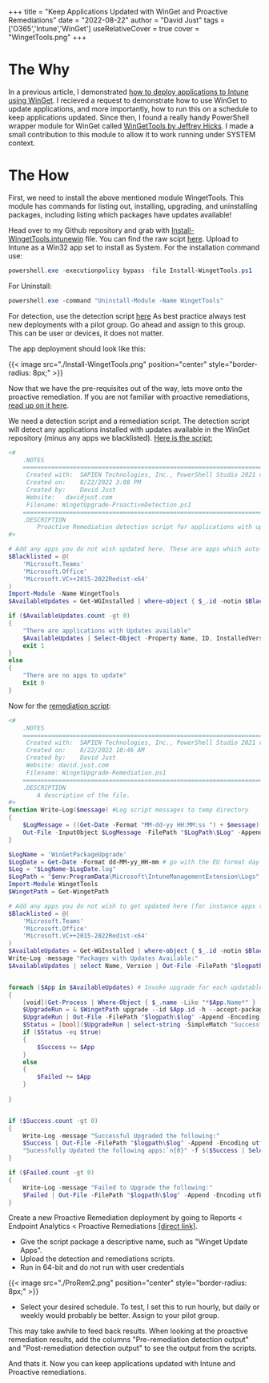 +++
title = "Keep Applications Updated with WinGet and Proactive Remediations"
date = "2022-08-22"
author = "David Just"
tags = ['O365','Intune','WinGet']
useRelativeCover = true
cover = "WingetTools.png"
+++

# The Why

In a previous article, I demonstrated [how to deploy applications to Intune using WinGet](https://davidjust.com/post/intune-install-software-with-winget/). I recieved a request to demonstrate how to use WinGet to update applications, and more importantly, how to run this on a schedule to keep applications updated. Since then, I found a really handy PowerShell wrapper module for WinGet called [WinGetTools by Jeffrey Hicks](https://github.com/jdhitsolutions/WingetTools). I made a small contribution to this module to allow it to work running under SYSTEM context. 

# The How

First, we need to install the above mentioned module WingetTools. This module has commands for listing out, installing, upgrading, and uninstalling packages, including listing which packages have updates available!

Head over to my Github repository and grab with [Install-WingetTools.intunewin](https://github.com/djust270/Intune-Scripts/blob/master/Install-WingetTools.intunewin) file. You can find the raw scipt [here](https://github.com/djust270/Intune-Scripts/blob/master/Install-WingetTools.ps1). Upload to Intune as a Win32 app set to install as System. For the installation command use:
```PowerShell
powershell.exe -executionpolicy bypass -file Install-WingetTools.ps1
```
For Uninstall:
```PowerShell
powershell.exe -command "Uninstall-Module -Name WingetTools"
```

For detection, use the detection script [here](https://github.com/djust270/Intune-Scripts/blob/master/Winget-InstallDetection.ps1)
As best practice always test new deployments with a pilot group. Go ahead and assign to this group. This can be user or devices, it does not matter. 

The app deployment should look like this:

 {{< image src="./Install-WingetTools.png" position="center" style="border-radius: 8px;" >}}

Now that we have the pre-requisites out of the way, lets move onto the proactive remediation. If you are not familiar with proactive remediations, [read up on it here](https://docs.microsoft.com/en-us/mem/analytics/proactive-remediations).

We need a detection script and a remediation script. The detection script will detect any applications installed with updates available in the WinGet repository (minus any apps we blacklisted). [Here is the script:](https://github.com/djust270/Intune-Scripts/blob/master/WingetUpgrade-ProactiveDetection.ps1)

```PowerShell
<#	
	.NOTES
	===========================================================================
	 Created with: 	SAPIEN Technologies, Inc., PowerShell Studio 2021 v5.8.195
	 Created on:   	8/22/2022 3:08 PM
	 Created by:   	David Just
	 Website: 	davidjust.com
	 Filename: WingetUpgrade-ProactiveDetection.ps1    	
	===========================================================================
	.DESCRIPTION
		Proactive Remediation detection script for applications with updates
#>

# Add any apps you do not wish updated here. These are apps which auto-update or which you know will cause a deployment issue. 
$Blacklisted = @(
	'Microsoft.Teams'
	'Microsoft.Office'
	'Microsoft.VC++2015-2022Redist-x64'
)
Import-Module -Name WingetTools
$AvailableUpdates = Get-WGInstalled | where-object { $_.id -notin $Blacklisted -and $_.update }

if ($AvailableUpdates.count -gt 0)
{
	"There are applications with Updates available"
	$AvailableUpdates | Select-Object -Property Name, ID, InstalledVersion, OnlineVersion
	exit 1
}
else
{
	"There are no apps to update"
	Exit 0
}
```

Now for the [remediation script](https://github.com/djust270/Intune-Scripts/blob/master/WingetUpgrade-Remediation.ps1):

```PowerShell
<#	
	.NOTES
	===========================================================================
	 Created with: 	SAPIEN Technologies, Inc., PowerShell Studio 2021 v5.8.195
	 Created on:   	8/22/2022 10:46 AM
	 Created by:   	David Just
	 Website: david.just.com
	 Filename: WingetUpgrade-Remediation.ps1
	===========================================================================
	.DESCRIPTION
		A description of the file.
#>
function Write-Log($message) #Log script messages to temp directory
{
	$LogMessage = ((Get-Date -Format "MM-dd-yy HH:MM:ss ") + $message)
	Out-File -InputObject $LogMessage -FilePath "$LogPath\$Log" -Append -Encoding utf8
}

$LogName = 'WinGetPackageUpgrade'
$LogDate = Get-Date -Format dd-MM-yy_HH-mm # go with the EU format day / month / year
$Log = "$LogName-$LogDate.log"
$LogPath = "$env:ProgramData\Microsoft\IntuneManagementExtension\Logs"
Import-Module WingetTools
$WingetPath = Get-WingetPath

# Add any apps you do not wish to get updated here (for instance apps that auto-update). Use the Winget ID
$Blacklisted = @(
	'Microsoft.Teams'
	'Microsoft.Office'
	'Microsoft.VC++2015-2022Redist-x64'
)
$AvailableUpdates = Get-WGInstalled | where-object { $_.id -notin $Blacklisted -and $_.update }
Write-Log -message "Packages with Updates Available:"
$AvailableUpdates | select Name, Version | Out-File -FilePath "$logpath\$Log" -Append -Encoding utf8


foreach ($App in $AvailableUpdates) # Invoke upgrade for each updatable app and log results
{
	[void](Get-Process | Where-Object { $_.name -Like "*$App.Name*" } | Stop-Process -Force)
	$UpgradeRun = & $WingetPath upgrade --id $App.id -h --accept-package-agreements --accept-source-agreements
	$UpgradeRun | Out-File -FilePath "$logpath\$log" -Append -Encoding utf8
	$Status = [bool]($UpgradeRun | select-string -SimpleMatch "Successfully installed")
	if ($Status -eq $true)
	{
		$Success += $App
	}
	else
	{
		$Failed += $App
	}
	
}


if ($Success.count -gt 0)
{
	Write-Log -message "Successful Upgraded the following:"
	$Success | Out-File -FilePath "$logpath\$log" -Append -Encoding utf8
	"Sucessfully Updated the following apps:`n{0}" -f $($Success | Select-Object -Property name)
}

if ($Failed.count -gt 0)
{
	Write-Log -message "Failed to Upgrade the following:"
	$Failed | Out-File -FilePath "$logpath\$log" -Append -Encoding utf8
}
```

Create a new Proactive Remediation deployment by going to Reports < Endpoint Analytics < Proactive Remediations [[direct link]](https://endpoint.microsoft.com/#view/Microsoft_Intune_Enrollment/UXAnalyticsMenu/~/proactiveRemediations). 

* Give the script package a descriptive name, such as "Winget Update Apps". 
* Upload the detection and remediations scripts. 
* Run in 64-bit and do not run with user credentials

{{< image src="./ProRem2.png" position="center" style="border-radius: 8px;" >}}

* Select your desired schedule. To test, I set this to run hourly, but daily or weekly would probably be better. Assign to your pilot group. 

This may take awhile to feed back results. When looking at the proactive remediation results, add the columns "Pre-remediation detection output" and "Post-remediation detection output" to see the output from the scripts. 

And thats it. Now you can keep applications updated with Intune and Proactive remediations. 
